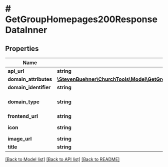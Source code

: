 # # GetGroupHomepages200ResponseDataInner

## Properties

Name | Type | Description | Notes
------------ | ------------- | ------------- | -------------
**api_url** | **string** |  | [optional]
**domain_attributes** | [**\StevenBuehner\ChurchTools\Model\GetGroupHomepages200ResponseDataInnerDomainAttributes**](GetGroupHomepages200ResponseDataInnerDomainAttributes.md) |  | [optional]
**domain_identifier** | **string** |  | [optional]
**domain_type** | **string** |  | [optional] [default to 'grouphomepage']
**frontend_url** | **string** |  | [optional]
**icon** | **string** |  | [optional] [default to 'globe']
**image_url** | **string** |  | [optional]
**title** | **string** |  | [optional]

[[Back to Model list]](../../README.md#models) [[Back to API list]](../../README.md#endpoints) [[Back to README]](../../README.md)
